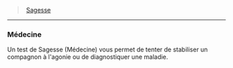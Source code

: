 ﻿---
!GenericItem
Id: abilities_wisdom_hd.md#médecine
ParentLink: abilities_wisdom_hd.md#sagesse
Name: Médecine
ParentName: Sagesse
NameLevel: 3
Attributes: {}
---
> [Sagesse](hd_abilities_wisdom.md)

---

### Médecine

Un test de Sagesse (Médecine) vous permet de tenter de stabiliser un compagnon à l'agonie ou de diagnostiquer une maladie.

